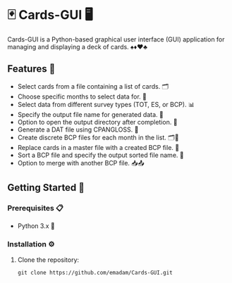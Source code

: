 # 🃏 Cards-GUI 🖥️

Cards-GUI is a Python-based graphical user interface (GUI) application for managing and displaying a deck of cards. ♠️♦️♥️♣️

## Features 🎯

- Select cards from a file containing a list of cards. 🗂️
- Choose specific months to select data for. 📅
- Select data from different survey types (TOT, ES, or BCP). 📊
- Specify the output file name for generated data. 💾
- Option to open the output directory after completion. 📂
- Generate a DAT file using CPANGLOSS. 📁
- Create discrete BCP files for each month in the list. 🗂️📅
- Replace cards in a master file with a created BCP file. 🔄
- Sort a BCP file and specify the output sorted file name. 🔢
- Option to merge with another BCP file. 📥📤

## Getting Started 🚀

### Prerequisites 📋

- Python 3.x 🐍

### Installation ⚙️

1. Clone the repository:

   ```shell
   git clone https://github.com/emadam/Cards-GUI.git
   ```


